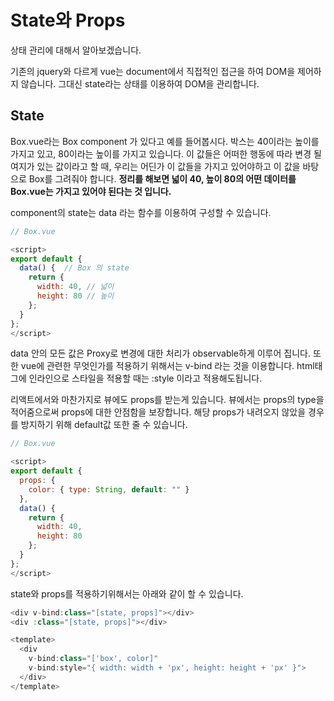 # State와 Props
상태 관리에 대해서 알아보겠습니다.

기존의 jquery와 다르게 vue는 document에서 직접적인 접근을 하여 DOM을 제어하지 않습니다. 그대신 state라는 상태를 이용하여 DOM을 관리합니다.

## State

Box.vue라는 Box component 가 있다고 예를 들어봅시다. 박스는 40이라는 높이를 가지고 있고, 80이라는 높이를 가지고 있습니다. 이 값들은 어떠한 행동에 따라 변경 될 여지가 있는 값이라고 할 때, 우리는 어딘가 이 값들을 가지고 있어야하고 이 값을 바탕으로 Box를 그려줘야 합니다. **정리를 해보면 넓이 40, 높이 80의 어떤 데이터를 Box.vue는 가지고 있어야 된다는 것 입니다.**

component의 state는 data 라는 함수를 이용하여 구성할 수 있습니다.
```js
// Box.vue 

<script>
export default {
  data() {  // Box 의 state
    return {
      width: 40, // 넓이
      height: 80 // 높이
    };
  }
};
</script>
```
data 안의 모든 값은 Proxy로 변경에 대한 처리가 observable하게 이루어 집니다. 또한 vue에 관련한 무엇인가를 적용하기 위해서는 v-bind 라는 것을 이용합니다. html태그에 인라인으로 스타일을 적용할 때는 :style 이라고 적용해도됩니다. 

리액트에서와 마찬가지로 뷰에도 props를 받는게 있습니다. 뷰에서는 props의 type을 적어줌으로써 props에 대한 안점함을 보장합니다.
해당 props가 내려오지 않았을 경우를 방지하기 위해 default값 또한 줄 수 있습니다.

```js
// Box.vue 

<script>
export default {
  props: {
    color: { type: String, default: "" }
  },
  data() {
    return {
      width: 40,
      height: 80
    };
  }
};
</script>
```

state와 props를 적용하기위해서는 아래와 같이 할 수 있습니다.
```js
<div v-bind:class="[state, props]"></div>
<div :class="[state, props]"></div>

<template>
  <div 
    v-bind:class="['box', color]" 
    v-bind:style="{ width: width + 'px', height: height + 'px' }">
  </div>
</template>
```
